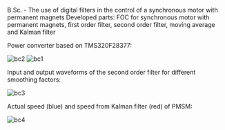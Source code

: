 B.Sc. - The use of digital filters in the control of a synchronous motor with permanent magnets
  Developed parts: FOC for synchronous motor with permanent magnets, first order filter, second order filter, moving average and Kalman filter

  Power converter based on TMS320F28377:

![bc2](https://github.com/user-attachments/assets/8bece234-03f2-4914-8c40-ecbcf37a48a6)
![bc1](https://github.com/user-attachments/assets/654701bb-3bc1-4a38-ae3f-7f041be538bb)

Input and output waveforms of the second order filter for different smoothing factors:

  ![bc3](https://github.com/user-attachments/assets/78e77133-5282-4834-a4ea-64a5f4c5d516)

Actual speed (blue) and speed from Kalman filter (red) of PMSM:

![bc4](https://github.com/user-attachments/assets/d817cbd0-1c85-414f-9f10-89d4b1e9f665)
